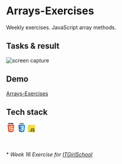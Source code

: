 # Arrays-Exercises
Weekly exercises. JavaScript array methods.

## Tasks & result
<img width="35%" alt="screen capture" src="../main/assets/img/captureweb.jpeg">

## Demo
[Arrays-Exercises]

## Tech stack
<code><img height="25" src="https://raw.githubusercontent.com/github/explore/80688e429a7d4ef2fca1e82350fe8e3517d3494d/topics/html/html.png"></code>
<code><img height="25" src="https://raw.githubusercontent.com/github/explore/80688e429a7d4ef2fca1e82350fe8e3517d3494d/topics/css/css.png"></code>
<code><img height="20" src="https://raw.githubusercontent.com/github/explore/80688e429a7d4ef2fca1e82350fe8e3517d3494d/topics/javascript/javascript.png"></code>

<br><br> 
\* _Week 16 Exercise for [ITGirlSchool]_ 
  

   [ITGirlSchool]: <https://itgirlschool.com/en>
   [Arrays-Exercises]: <https://alenagm.github.io/Arrays-Exercises/>
